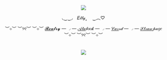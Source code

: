  <div id="header" align="center">
  
  <img src="[https://i.postimg.cc/Y2354KSL/4d72ab629901c5124ebc237e333d432c.gif](https://i.postimg.cc/Y2354KSL/4d72ab629901c5124ebc237e333d432c.gif)"> 

◟‿‿◞　𝐸𝓁𝓁𝓎˳ 　‿︵♡

  ︶⊹︶ ︶୨୧︶ ︶⊹︶ [𝓡𝓮𝓷](https://rentry.co/ilovray)𝓽𝓻𝔂 — ◞ — [𝒜𝓉𝒶](https://cxtton.atabook.org/)𝒷𝑜𝑜𝓀 — ◞ — [𝒞𝒶𝓇](https://softcxtton.carrd.co/)𝓇𝒹 — ◞ — [𝒮𝓉𝓇𝒶𝓌](https://cxtton.straw.page/)𝓅𝒶𝑔𝑒 ︶⊹︶ ︶୨୧︶ ︶⊹︶ 
  
</div>

# <div id="header" align="center">
<div id="header" align="center">

  <img src="https://i.postimg.cc/rFRNBx7y/Captura-de-pantalla-2024-10-28-233425-removebg-preview.png"> 
  </div>
